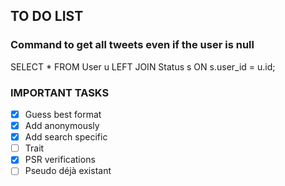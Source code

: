 ## TO DO LIST

### Command to get all tweets even if the user is null
SELECT * FROM User u LEFT JOIN Status s ON s.user_id = u.id;

### IMPORTANT TASKS

 - [x]  Guess best format
 - [x] Add anonymously
 - [x] Add search specific
 - [ ] Trait
 - [x] PSR verifications
 - [ ] Pseudo déjà existant
